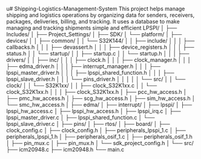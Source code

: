 u# Shipping-Logistics-Management-System
This project helps manage shipping and logistics operations by organizing data for senders, receivers, packages, deliveries, billing, and tracking. It uses a database to make managing and tracking shipments simple and efficient
LPSPI/
│
├── Includes/
│
├── Project_Settings/
│
├── SDK/
│   └── platform/
│       ├── devices/
│       │   ├── common/
│       │   └── S32K144/
│       │       ├── include/
│       │       │   ├── callbacks.h
│       │       │   ├── devassert.h
│       │       │   ├── device_registers.h
│       │       │   ├── status.h
│       │       └── startup/
│       │           ├── startup.c
│       │           └── startup.h
│       │
│       ├── drivers/
│       │   ├── inc/
│       │   │   ├── clock.h
│       │   │   ├── clock_manager.h
│       │   │   ├── edma_driver.h
│       │   │   ├── interrupt_manager.h
│       │   │   ├── lpspi_master_driver.h
│       │   │   ├── lpspi_shared_function.h
│       │   │   ├── lpspi_slave_driver.h
│       │   │   └── pins_driver.h
│       │   │
│       │   └── src/
│       │       └── clock/
│       │           └── S32K1xx/
│       │               ├── clock_S32K1xx.c
│       │               └── clock_S32K1xx.h
│       │
│       ├── clock_S32K1xx.h
│       ├── pcc_hw_access.h
│       ├── pmc_hw_access.h
│       ├── scg_hw_access.h
│       ├── sim_hw_access.h
│       └── smc_hw_access.h
│
├── edma/
│
├── interrupt/
│
├── lpspi/
│   ├── lpspi_hw_access.c
│   ├── lpspi_hw_access.h
│   ├── lpspi_irq.c
│   ├── lpspi_master_driver.c
│   ├── lpspi_shared_function.c
│   └── lpspi_slave_driver.c
│
├── pins/
│
├── rtos/
│
├── board/
│   ├── clock_config.c
│   ├── clock_config.h
│   ├── peripherals_lpspi_1.c
│   ├── peripherals_lpspi_1.h
│   ├── peripherals_osif_1.c
│   ├── peripherals_osif_1.h
│   ├── pin_mux.c
│   ├── pin_mux.h
│   └── sdk_project_config.h
│
└── src/
    ├── icm20948.c
    ├── icm20948.h
    └── main.c
